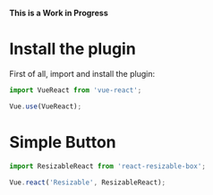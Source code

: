 <script src="https://unpkg.com/vue"></script>
<script src="https://unpkg.com/react"></script>
<script src="https://unpkg.com/react-dom"></script>
<script src="https://unpkg.com/vue-react"></script>

**This is a Work in Progress**

# Install the plugin

First of all, import and install the plugin:

```javascript
import VueReact from 'vue-react';

Vue.use(VueReact);
```

# Simple Button

```javascript
import ResizableReact from 'react-resizable-box';

Vue.react('Resizable', ResizableReact);
```
